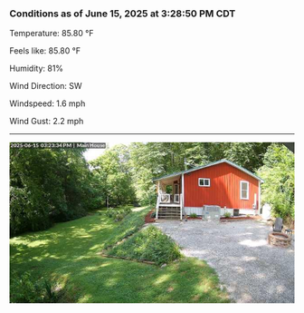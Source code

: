 ### Conditions as of June 15, 2025 at 3:28:50 PM CDT 

Temperature: 85.80 &deg;F

Feels like: 85.80 &deg;F

Humidity: 81%

Wind Direction: SW

Windspeed: 1.6 mph

Wind Gust: 2.2 mph

---

<img src="./images/latest.jpeg"/>

